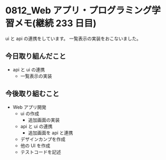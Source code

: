 # 0812_Web アプリ・プログラミング学習メモ(継続 233 日目)

ui と api の連携をしています。
一覧表示の実装をおこないました。

## 今日取り組んだこと

- api と ui の連携
  - 一覧表示の実装

## 今後取り組むこと

- Web アプリ開発
  - ui の作成
    - 追加画面の実装
  - api と ui の連携
    - 追加画面を api と連携
  - デザインカンプを作成
  - 他の UI を作成
  - テストコードを記述
